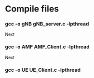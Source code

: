 # Compile files
### gcc -o gNB gNB_server.c -lpthread
Next
### gcc -o AMF AMF_Client.c -lpthread
Next
### gcc -o UE UE_Client.c -lpthread 